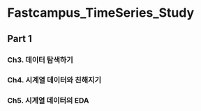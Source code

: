 # Fastcampus_TimeSeries_Study
## Part 1  
  ### Ch3. 데이터 탐색하기  
  ### Ch4. 시계열 데이터와 친해지기  
  ### Ch5. 시계열 데이터의 EDA  
